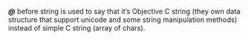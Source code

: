 ***@*** before string is used to say that it’s Objective C string (they own data structure that support unicode and some string manipulation methods) instead of simple C string (array of chars).